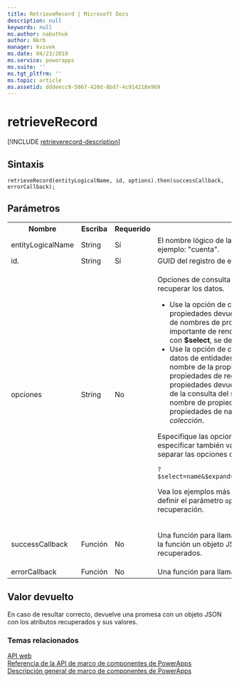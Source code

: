 ```yaml
---
title: RetrieveRecord | Microsoft Docs
description: null
keywords: null
ms.author: nabuthuk
author: Nkrb
manager: kvivek
ms.date: 04/23/2019
ms.service: powerapps
ms.suite: ''
ms.tgt_pltfrm: ''
ms.topic: article
ms.assetid: dddeecc9-5067-420d-8bd7-4c914218e969
---
```


# <a name="retrieverecord"></a>retrieveRecord

[!INCLUDE [retrieverecord-description](includes/retrieverecord-description.md)]

## <a name="syntax"></a>Sintaxis

`retrieveRecord(entityLogicalName, id, options).then(successCallback, errorCallback);`

## <a name="parameters"></a>Parámetros

<table style="width:100%">
<tr>
<th>Nombre</th>
<th>Escriba</th>
<th>Requerido</th>
<th>Descripción</th>
</tr>
<tr>
<td>entityLogicalName</td>
<td>String</td>
<td>Sí</td>
<td>El nombre lógico de la entidad del registro que desea recuperar. Por ejemplo: &quot;cuenta&quot;.</td>
</tr>
<tr>
<td>id.</td>
<td>String</td>
<td>Sí</td>
<td>GUID del registro de entidad que desea recuperar.</td>
</tr>
<tr>
<td>opciones</td>
<td>String</td>
<td>No</td>
<td><p>Opciones de consulta del sistema OData, <b>$select</b> y <b>$expand</b>, para recuperar los datos.</p>
<ul><li>Use la opción de consulta del sistema <b>$select</b> para limitar las propiedades devueltas incluyendo una lista separada por comas de nombres de propiedad. Esta es una práctica recomendada importante de rendimiento. Si las propiedades no se especifican con <b>$select</b>, se devolverán todas las propiedades.</li>
<li>Use la opción de consulta del sistema <b>$expand</b> para controlar qué datos de entidades relacionadas se devuelven. Si incluye solo el nombre de la propiedad de navegación, recibirá todas las propiedades de registros relacionados. Puede limitar las propiedades devueltas para registros relacionados con la opción de la consulta del sistema <b>$select</b> entre paréntesis después del nombre de propiedad de navegación. Use esta opción para las propiedades de navegación de <i>un solo valor</i> y <i>valoradas como colección</i>.</li>
</ul>
<p>Especifique las opciones de consulta comenzando con <code>?</code>. Puede especificar también varias opciones de consulta usando <code>&amp;</code> para separar las opciones de consulta. Por ejemplo:</p>
<code>?$select=name&amp;$expand=primarycontactid($select=contactid,fullname)</code>
<p>Vea los ejemplos más adelante en este tema para saber cómo puede definir el parámetro <code>options</code> para distintos escenarios de recuperación.</td>
</tr>
<tr>
<td>successCallback</td>
<td>Función</td>
<td>No</td>
<td><p>Una función para llamar cuando se recupera un registro. Se pasará a la función un objeto JSON con las propiedades y los valores recuperados.</p>
</td>
</tr>
<tr>
<td>errorCallback</td>
<td>Función</td>
<td>No</td>
<td>Una función para llamar cuando la operación tiene error.</td>
</tr>
</table>

## <a name="return-value"></a>Valor devuelto

En caso de resultar correcto, devuelve una promesa con un objeto JSON con los atributos recuperados y sus valores.


### <a name="related-topics"></a>Temas relacionados

[API web](../webapi.md)<br/>
[Referencia de la API de marco de componentes de PowerApps](../../reference/index.md)<br/>
[Descripción general de marco de componentes de PowerApps](../../overview.md)